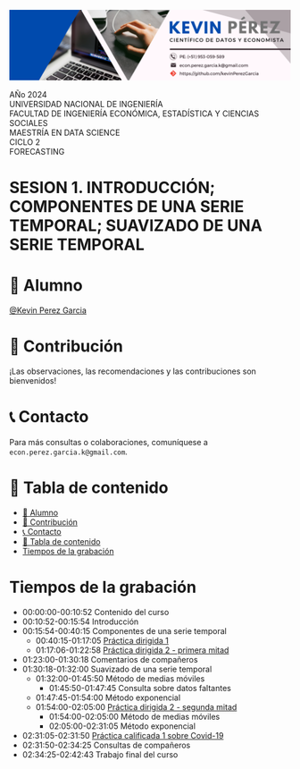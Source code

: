 ![logo](https://github.com/kevinPerezGarcia/kevinPerezGarcia/blob/main/logo.png)

<p>
AÑo 2024 <br>
UNIVERSIDAD NACIONAL DE INGENIERÍA <br>
FACULTAD DE INGENIERÍA ECONÓMICA, ESTADÍSTICA Y CIENCIAS SOCIALES <br>
MAESTRÍA EN DATA SCIENCE <br>
CICLO 2 <br>
FORECASTING
</p>

<h1>SESION 1. INTRODUCCIÓN; COMPONENTES DE UNA SERIE TEMPORAL; SUAVIZADO DE UNA SERIE TEMPORAL</h1>

# 👥 Alumno

[@Kevin Perez Garcia](https://www.linkedin.com/in/kevinperezgarcia)

# 🤝 Contribución

¡Las observaciones, las recomendaciones y las contribuciones son bienvenidos!

# 📞 Contacto

Para más consultas o colaboraciones, comuníquese a `econ.perez.garcia.k@gmail.com`.

# 📌 Tabla de contenido
- [👥 Alumno](#-alumno)
- [🤝 Contribución](#-contribución)
- [📞 Contacto](#-contacto)
- [📌 Tabla de contenido](#-tabla-de-contenido)
- [Tiempos de la grabación](#tiempos-de-la-grabación)

# Tiempos de la grabación

- 00:00:00-00:10:52 Contenido del curso
- 00:10:52-00:15:54 Introducción
- 00:15:54-00:40:15 Componentes de una serie temporal
  - 00:40:15-01:17:05 [Práctica dirigida 1](./notebooks/pd1-componentesSerieTemporal/code.R)
  - 01:17:06-01:22:58 [Práctica dirigida 2 - primera mitad](./notebooks/pd2-componentes_suavizado_serieTemporal/code.R)
- 01:23:00-01:30:18 Comentarios de compañeros
- 01:30:18-01:32:00 Suavizado de una serie temporal
  - 01:32:00-01:45:50 Método de medias móviles
    - 01:45:50-01:47:45 Consulta sobre datos faltantes
  - 01:47:45-01:54:00 Método exponencial
  - 01:54:00-02:05:00 [Práctica dirigida 2 - segunda mitad](./notebooks/pd2-componentes_suavizado_serieTemporal/code.R)
    - 01:54:00-02:05:00 Método de medias móviles
    - 02:05:00-02:31:05 Método exponencial
- 02:31:05-02:31:50 [Práctica calificada 1 sobre Covid-19](./notebooks/pc1-componentes_suavizado_covid19/code.R)
- 02:31:50-02:34:25 Consultas de compañeros
- 02:34:25-02:42:43 Trabajo final del curso